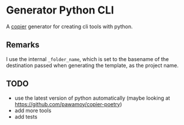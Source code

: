 # Generator Python CLI

A [copier](https://github.com/copier-org/copier) generator for creating cli tools with python.

## Remarks

I use the internal `_folder_name`, which is set to the basename of the destination passed when generating the template, as the project name.

## TODO

- use the latest version of python automatically (maybe looking at https://github.com/pawamoy/copier-poetry)
- add more tools
- add tests
